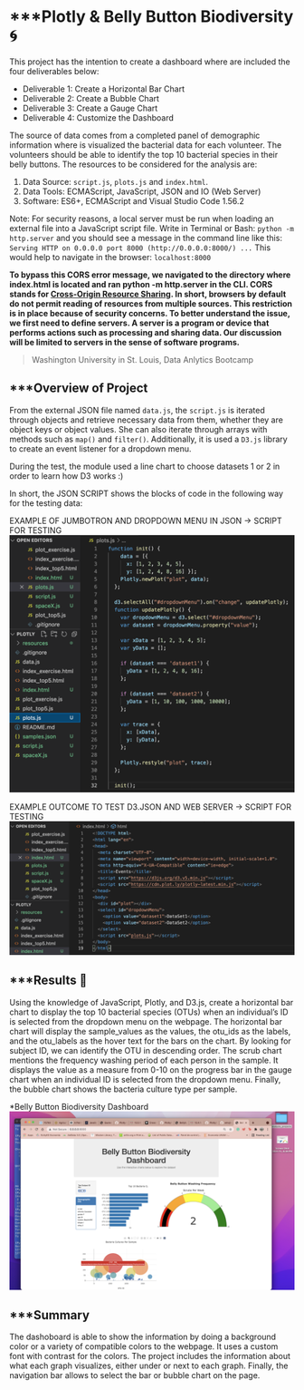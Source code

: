 # ***Plotly & Belly Button Biodiversity :cyclone:

This project has the intention to create a dashboard where are included the four deliverables below:
- Deliverable 1: Create a Horizontal Bar Chart
- Deliverable 2: Create a Bubble Chart
- Deliverable 3: Create a Gauge Chart
- Deliverable 4: Customize the Dashboard

The source of data comes from a completed panel of demographic information where is visualized the bacterial data for each volunteer. The volunteers should be able to identify the top 10 bacterial species in their belly buttons.
The resources to be considered for the analysis are:
1. Data Source: `script.js`, `plots.js` and `index.html`.
2. Data Tools: ECMAScript, JavaScript, JSON and IO (Web Server)
3. Software: ES6+, ECMAScript and Visual Studio Code 1.56.2

Note: For security reasons, a local server must be run when loading an external file into a JavaScript script file.
Write in Terminal or Bash: `python -m http.server` and you should see a message in the command line like this:
`Serving HTTP on 0.0.0.0 port 8000 (http://0.0.0.0:8000/) ...`
This would help to navigate in the browser: `localhost:8000`

**To bypass this CORS error message, we navigated to the directory where index.html is located and ran python -m http.server in the CLI.
CORS stands for [Cross-Origin Resource Sharing](https://developer.mozilla.org/en-US/docs/Web/HTTP/CORS). In short, browsers by default do not permit reading of resources from multiple sources. This restriction is in place because of security concerns.
To better understand the issue, we first need to define servers. A server is a program or device that performs actions such as processing and sharing data. Our discussion will be limited to servers in the sense of software programs.**
> Washington University in St. Louis, Data Anlytics Bootcamp

## ***Overview of Project 

From the external JSON file named `data.js`, the `script.js` is iterated through objects and retrieve necessary data from them, whether they are object keys or object values. She can also iterate through arrays with methods such as `map()` and `filter()`.
Additionally, it is used a `D3.js` library to create an event listener for a dropdown menu.

During the test, the module used a line chart to choose datasets 1 or 2 in order to learn how D3 works :)

In short, the JSON SCRIPT shows the blocks of code in the following way for the testing data:

EXAMPLE OF JUMBOTRON AND DROPDOWN MENU IN JSON -> SCRIPT FOR TESTING
![script](resources/option1%2C2_html.png)

EXAMPLE OUTCOME TO TEST D3.JSON AND WEB SERVER -> SCRIPT FOR TESTING
![chart](resources/option1%2C2_json.png)

## ***Results :dart:
Using the knowledge of JavaScript, Plotly, and D3.js, create a horizontal bar chart to display the top 10 bacterial species (OTUs) when an individual’s ID is selected from the dropdown menu on the webpage. The horizontal bar chart will display the sample_values as the values, the otu_ids as the labels, and the otu_labels as the hover text for the bars on the chart.
By looking for subject ID, we can identify the OTU in descending order. The scrub chart mentions the frequency washing period of each person in the sample. It displays the value as a measure from 0-10 on the progress bar in the gauge chart when an individual ID is selected from the dropdown menu. Finally, the bubble chart shows the bacteria culture type per sample.

*Belly Button Biodiversity Dashboard
![dashboard](resources/challenge_outcome_final.png)

## ***Summary
The dashoboard is able to show the information by doing a background color or a variety of compatible colors to the webpage. It uses a custom font with contrast for the colors.
The project includes the information about what each graph visualizes, either under or next to each graph.
Finally, the navigation bar allows to select the bar or bubble chart on the page.
